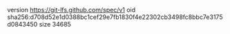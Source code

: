 version https://git-lfs.github.com/spec/v1
oid sha256:d708d52e1d0388bc1cef29e7fb1830f4e22302cb3498fc8bbc7e3175d0843450
size 34685
